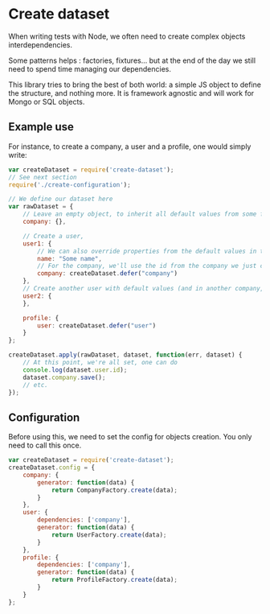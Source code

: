 # Create dataset

When writing tests with Node, we often need to create complex objects interdependencies.

Some patterns helps : factories, fixtures... but at the end of the day we still need to spend time managing our dependencies.

This library tries to bring the best of both world: a simple JS object to define the structure, and nothing more. It is framework agnostic and will work for Mongo or SQL objects.

## Example use
For instance, to create a company, a user and a profile, one would simply write:

```js
var createDataset = require('create-dataset');
// See next section
require('./create-configuration');

// We define our dataset here
var rawDataset = {
    // Leave an empty object, to inherit all default values from some factory
    company: {},

    // Create a user, 
    user1: {
        // We can also override properties from the default values in the factory
        name: "Some name",
        // For the company, we'll use the id from the company we just created
        company: createDataset.defer("company")
    },
    // Create another user with default values (and in another company, 
    user2: {
    },

    profile: {
        user: createDataset.defer("user")
    }
};

createDataset.apply(rawDataset, dataset, function(err, dataset) {
    // At this point, we're all set, one can do
    console.log(dataset.user.id);
    dataset.company.save();
    // etc.
});
```

## Configuration
Before using this, we need to set the config for objects creation.
You only need to call this once.

```js
var createDataset = require('create-dataset');
createDataset.config = {
    company: {
        generator: function(data) {
            return CompanyFactory.create(data);
        }
    },
    user: {
        dependencies: ['company'],
        generator: function(data) {
            return UserFactory.create(data);
        }
    },
    profile: {
        dependencies: ['company'],
        generator: function(data) {
            return ProfileFactory.create(data);
        }
    }
};
```
